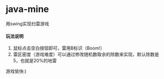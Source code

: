 # java-mine
用swing实现扫雷游戏

#### 玩法说明
1. 鼠标点击空白按钮即可，雷用B标识（Boom!）
2. 雷区密度（游戏难度）可以通过修改随机数取余的除数来实现，默认除数是5，也就是20%的地雷

游戏愉快:)
